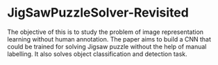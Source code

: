 # JigSawPuzzleSolver-Revisited

The objective of this is to study the problem of image representation learning without human annotation. The paper aims to build a CNN that could be trained for solving Jigsaw puzzle without the help of manual labelling. It also solves object classification and detection task.
